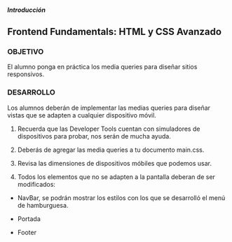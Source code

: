##### Introducción
## Frontend Fundamentals: HTML y CSS Avanzado

### OBJETIVO

El alumno ponga en práctica los media queries para diseñar sitios responsivos.

### DESARROLLO

Los alumnos deberán de implementar las medias queries para diseñar vistas que se adapten a cualquier dispositivo móvil.

1. Recuerda que las Developer Tools cuentan con simuladores de dispositivos para probar, nos serán de mucha ayuda.

2. Deberás de agregar las media queries a tu documento main.css.

3. Revisa las dimensiones de dispositivos móbiles que podemos usar.

4. Todos los elementos que no se adapten a la pantalla deberan de ser modificados:

- NavBar, se podrán mostrar los estilos con los que se desarrolló el menú de hamburguesa. 

- Portada

- Footer

